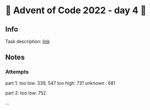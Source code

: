 # 🎄 Advent of Code 2022 - day 4 🎄

## Info

Task description: [link](https://adventofcode.com/2022/day/4)

## Notes

### Attempts

part 1:
  too low: 339, 547
  too high: 731
  unknown : 681

part 2:
  too low: 752

... 

